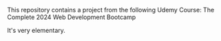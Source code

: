This repository contains a project from the following Udemy Course:
  The Complete 2024 Web Development Bootcamp

It's very elementary.
